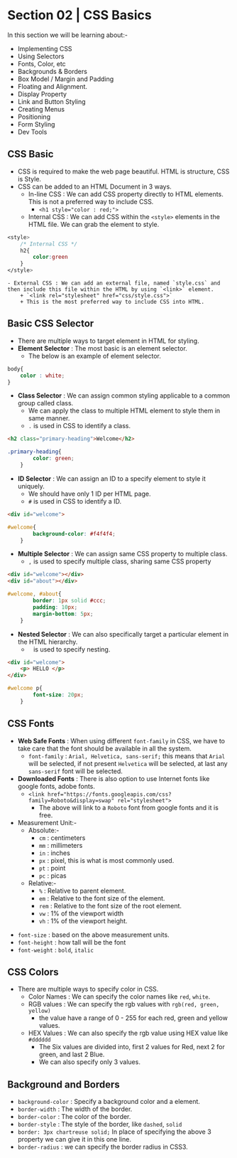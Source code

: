 # Section 02 | CSS Basics #

In this section we will be learning about:-
* Implementing CSS
* Using Selectors
* Fonts, Color, etc
* Backgrounds & Borders
* Box Model / Margin and Padding
* Floating and Alignment.
* Display Property
* Link and Button Styling
* Creating Menus
* Positioning
* Form Styling
* Dev Tools

## CSS Basic ##
* CSS is required to make the web page beautiful. HTML is structure, CSS is Style.
* CSS can be added to an HTML Document in 3 ways.
    - In-line CSS : We can add CSS property directly to HTML elements. This is not a preferred way to include CSS.
        + `<h1 style="color : red;">`
    - Internal CSS : We can add CSS within the `<style>` elements in the HTML file. We can grab the element to style.

````css
<style>
    /* Internal CSS */
    h2{
        color:green
    }
</style>
````

    - External CSS : We can add an external file, named `style.css` and then include this file within the HTML by using `<link>` element.
        + `<link rel="stylesheet" href="css/style.css">`
        + This is the most preferred way to include CSS into HTML.

## Basic CSS Selector ##
* There are multiple ways to target element in HTML for styling.
* **Element Selector** : The most basic is an element selector.
    - The below is an example of element selector.

````css
body{
    color : white;
}
````

* **Class Selector** : We can assign common styling applicable to a common group called class.
    - We can apply the class to multiple HTML element to style them in same manner.
    - `.` is used in CSS to identify a class.

````html
<h2 class="primary-heading">Welcome</h2>
````


````css
.primary-heading{
        color: green;
    }
```` 

* **ID Selector** : We can assign an ID to a specify element to style it uniquely.
    - We should have only 1 ID per HTML page.
    - `#` is used in CSS to identify a ID.

````html
<div id="welcome">
```` 

````css
#welcome{
        background-color: #f4f4f4;
    }
````

* **Multiple Selector** : We can assign same CSS property to multiple class.
    - `,` is used to specify multiple class, sharing same CSS property

````html
<div id="welcome"></div>
<div id="about"></div>
````


````css
#welcome, #about{
        border: 1px solid #ccc;
        padding: 10px;
        margin-bottom: 5px;
    }
````

* **Nested Selector** : We can also specifically target a particular element in the HTML hierarchy.
    - ` ` is used to specify nesting.

````html
<div id="welcome">
    <p> HELLO </p>
</div>
````

````css
#welcome p{
        font-size: 20px;
    }
````


## CSS Fonts ##

* **Web Safe Fonts** : When using different `font-family` in CSS, we have to take care that the font should be available in all the system.
    - `font-family` : `Arial, Helvetica, sans-serif;` this means that `Arial` will be selected, if not present `Helvetica` will be selected, at last any `sans-serif` font will be selected.
* **Downloaded Fonts** : There is also option to use Internet fonts like google fonts, adobe fonts.
    * `<link href="https://fonts.googleapis.com/css?family=Roboto&display=swap" rel="stylesheet"> `
        * The above will link to a `Roboto` font from google fonts and it is free.
* Measurement Unit:-
    * Absolute:-
        *  `cm` : centimeters
        *  `mm` : millimeters
        *  `in` : inches
        *  `px` : pixel, this is what is most commonly used.
        *  `pt` : point
        *  `pc` : picas
    +  Relative:-
        *  `%` : Relative to parent element.
        *  `em` : Relative to the font size of the element.
        *  `rem` : Relative to the font size of the root element.
        *  `vw` : 1% of the viewport width
        *  `vh` : 1% of the viewport height.
-  `font-size` : based on the above measurement units.
-  `font-height` : how tall will be the font
-  `font-weight` : `bold`, `italic`

## CSS Colors ##

* There are multiple ways to specify color in CSS.
    - Color Names : We can specify the color names like `red`, `white`.
    - RGB values : We can specify the rgb values with `rgb(red, green, yellow)`
        + the value have a range of 0 - 255 for each red, green and yellow values.
    - HEX Values :  We can also specify the rgb value using HEX value like `#dddddd`
        + The Six values are divided into, first 2 values for Red, next 2 for green, and last 2 Blue.
        + We can also specify only 3 values. 

## Background and Borders ##
* `background-color` : Specify a background color and a element.
* `border-width` : The width of the border.
* `border-color` : The color of the border.
* `border-style` : The style of the border, like `dashed`, `solid`
* `border: 3px chartreuse solid;` In place of specifying the above 3 property we can give it in this one line.
* `border-radius` : we can specify the border radius in CSS3.

